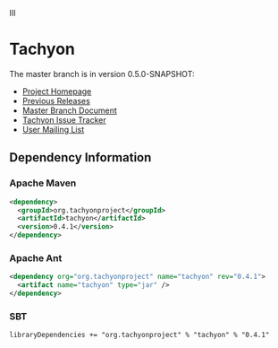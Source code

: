III

Tachyon
=======

The master branch is in version 0.5.0-SNAPSHOT:

- [Project Homepage](http://www.tachyonproject.org)
- [Previous Releases](https://github.com/amplab/tachyon/tags)
- [Master Branch Document](http://tachyon-project.org/master/)
- [Tachyon Issue Tracker](https://spark-project.atlassian.net/browse/TACHYON)
- [User Mailing List](https://groups.google.com/forum/?fromgroups#!forum/tachyon-users)

## Dependency Information

### Apache Maven
```xml
<dependency>
  <groupId>org.tachyonproject</groupId>
  <artifactId>tachyon</artifactId>
  <version>0.4.1</version>
</dependency>
```

### Apache Ant
```xml
<dependency org="org.tachyonproject" name="tachyon" rev="0.4.1">
  <artifact name="tachyon" type="jar" />
</dependency>
```

### SBT
```
libraryDependencies += "org.tachyonproject" % "tachyon" % "0.4.1"
```
